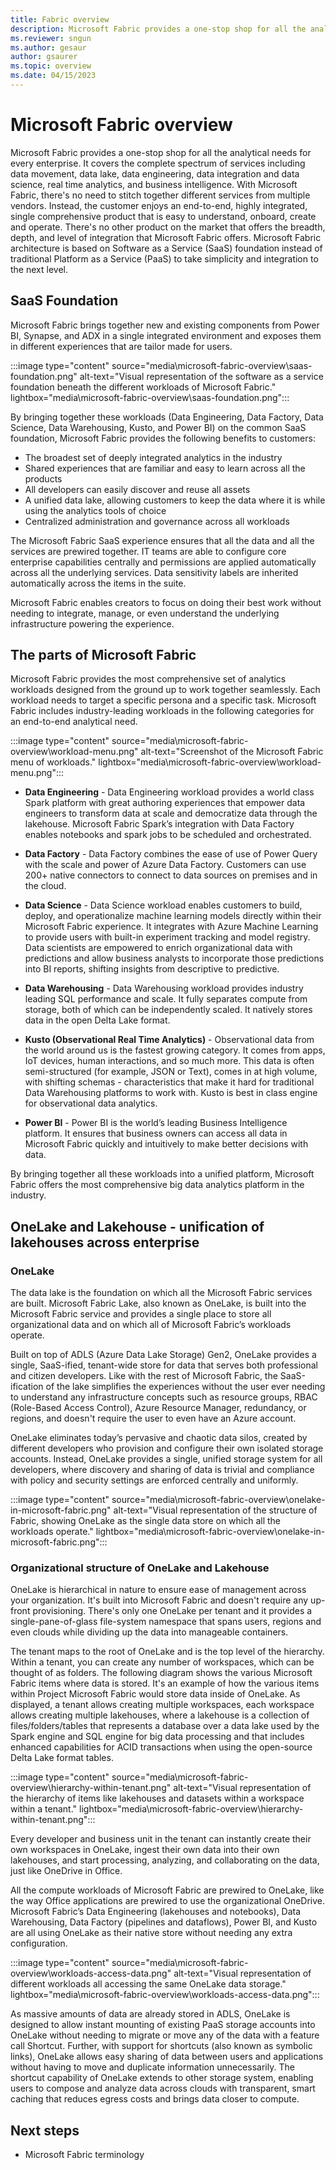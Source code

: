 ```yaml
---
title: Fabric overview
description: Microsoft Fabric provides a one-stop shop for all the analytical needs for every enterprise. Learn more.
ms.reviewer: sngun
ms.author: gesaur
author: gsaurer
ms.topic: overview
ms.date: 04/15/2023
---
```


# Microsoft Fabric overview

Microsoft Fabric provides a one-stop shop for all the analytical needs for every enterprise. It covers the complete spectrum of services including data movement, data lake, data engineering, data integration and data science, real time analytics, and business intelligence. With Microsoft Fabric, there's no need to stitch together different services from multiple vendors. Instead, the customer enjoys an end-to-end, highly integrated, single comprehensive product that is easy to understand, onboard, create and operate. There's no other product on the market that offers the breadth, depth, and level of integration that Microsoft Fabric offers. Microsoft Fabric architecture is based on Software as a Service (SaaS) foundation instead of traditional Platform as a Service (PaaS) to take simplicity and integration to the next level.

## SaaS Foundation

Microsoft Fabric brings together new and existing components from Power BI, Synapse, and ADX in a single integrated environment and exposes them in different experiences that are tailor made for users.  

:::image type="content" source="media\microsoft-fabric-overview\saas-foundation.png" alt-text="Visual representation of the software as a service foundation beneath the different workloads of Microsoft Fabric." lightbox="media\microsoft-fabric-overview\saas-foundation.png":::

By bringing together these workloads (Data Engineering, Data Factory, Data Science, Data Warehousing, Kusto, and Power BI) on the common SaaS foundation, Microsoft Fabric provides the following benefits to customers:

- The broadest set of deeply integrated analytics in the industry
- Shared experiences that are familiar and easy to learn across all the products
- All developers can easily discover and reuse all assets
- A unified data lake, allowing customers to keep the data where it is while using the analytics tools of choice
- Centralized administration and governance across all workloads

The Microsoft Fabric SaaS experience ensures that all the data and all the services are prewired together. IT teams are able to configure core enterprise capabilities centrally and permissions are applied automatically across all the underlying services. Data sensitivity labels are inherited automatically across the items in the suite.

Microsoft Fabric enables creators to focus on doing their best work without needing to integrate, manage, or even understand the underlying infrastructure powering the experience.

## The parts of Microsoft Fabric

Microsoft Fabric provides the most comprehensive set of analytics workloads designed from the ground up to work together seamlessly. Each workload needs to target a specific persona and a specific task. Microsoft Fabric includes industry-leading workloads in the following categories for an end-to-end analytical need.  

:::image type="content" source="media\microsoft-fabric-overview\workload-menu.png" alt-text="Screenshot of the Microsoft Fabric menu of workloads." lightbox="media\microsoft-fabric-overview\workload-menu.png":::

- **Data Engineering** - Data Engineering workload provides a world class Spark platform with great authoring experiences that empower data engineers to transform data at scale and democratize data through the lakehouse. Microsoft Fabric Spark’s integration with Data Factory enables notebooks and spark jobs to be scheduled and orchestrated.

- **Data Factory** - Data Factory combines the ease of use of Power Query with the scale and power of Azure Data Factory. Customers can use 200+ native connectors to connect to data sources on premises and in the cloud.  

- **Data Science** - Data Science workload enables customers to build, deploy, and operationalize machine learning models directly within their Microsoft Fabric experience. It integrates with Azure Machine Learning to provide users with built-in experiment tracking and model registry. Data scientists are empowered to enrich organizational data with predictions and allow business analysts to incorporate those predictions into BI reports, shifting insights from descriptive to predictive.

- **Data Warehousing** - Data Warehousing workload provides industry leading SQL performance and scale. It fully separates compute from storage, both of which can be independently scaled. It natively stores data in the open Delta Lake format.

- **Kusto (Observational Real Time Analytics)** - Observational data from the world around us is the fastest growing category. It comes from apps, IoT devices, human interactions, and so much more. This data is often semi-structured (for example, JSON or Text), comes in at high volume, with shifting schemas - characteristics that make it hard for traditional Data Warehousing platforms to work with. Kusto is best in class engine for observational data analytics.

- **Power BI** - Power BI is the world’s leading Business Intelligence platform. It ensures that business owners can access all data in Microsoft Fabric quickly and intuitively to make better decisions with data.

By bringing together all these workloads into a unified platform, Microsoft Fabric offers the most comprehensive big data analytics platform in the industry.

## OneLake and Lakehouse - unification of lakehouses across enterprise

### OneLake

The data lake is the foundation on which all the Microsoft Fabric services are built. Microsoft Fabric Lake, also known as OneLake, is built into the Microsoft Fabric service and provides a single place to store all organizational data and on which all of Microsoft Fabric’s workloads operate.  

Built on top of ADLS (Azure Data Lake Storage) Gen2, OneLake provides a single, SaaS-ified, tenant-wide store for data that serves both professional and citizen developers. Like with the rest of Microsoft Fabric, the SaaS-ification of the lake simplifies the experiences without the user ever needing to understand any infrastructure concepts such as resource groups, RBAC (Role-Based Access Control), Azure Resource Manager, redundancy, or regions, and doesn't require the user to even have an Azure account.  

OneLake eliminates today’s pervasive and chaotic data silos, created by different developers who provision and configure their own isolated storage accounts. Instead, OneLake provides a single, unified storage system for all developers, where discovery and sharing of data is trivial and compliance with policy and security settings are enforced centrally and uniformly.  

:::image type="content" source="media\microsoft-fabric-overview\onelake-in-microsoft-fabric.png" alt-text="Visual representation of the structure of Fabric, showing OneLake as the single data store on which all the workloads operate." lightbox="media\microsoft-fabric-overview\onelake-in-microsoft-fabric.png":::

### Organizational structure of OneLake and Lakehouse

OneLake is hierarchical in nature to ensure ease of management across your organization. It's built into Microsoft Fabric and doesn't require any up-front provisioning. There's only one OneLake per tenant and it provides a single-pane-of-glass file-system namespace that spans users, regions and even clouds while dividing up the data into manageable containers.  

The tenant maps to the root of OneLake and is the top level of the hierarchy. Within a tenant, you can create any number of workspaces, which can be thought of as folders. The following diagram shows the various Microsoft Fabric items where data is stored. It's an example of how the various items within Project Microsoft Fabric would store data inside of OneLake. As displayed, a tenant allows creating multiple workspaces, each workspace allows creating multiple lakehouses, where a lakehouse is a collection of files/folders/tables that represents a database over a data lake used by the Spark engine and SQL engine for big data processing and that includes enhanced capabilities for ACID transactions when using the open-source Delta Lake format tables.  

:::image type="content" source="media\microsoft-fabric-overview\hierarchy-within-tenant.png" alt-text="Visual representation of the hierarchy of items like lakehouses and datasets within a workspace within a tenant." lightbox="media\microsoft-fabric-overview\hierarchy-within-tenant.png":::

Every developer and business unit in the tenant can instantly create their own workspaces in OneLake, ingest their own data into their own lakehouses, and start processing, analyzing, and collaborating on the data, just like OneDrive in Office.  

All the compute workloads of Microsoft Fabric are prewired to OneLake, like the way Office applications are prewired to use the organizational OneDrive. Microsoft Fabric’s Data Engineering (lakehouses and notebooks), Data Warehousing, Data Factory (pipelines and dataflows), Power BI, and Kusto are all using OneLake as their native store without needing any extra configuration.  

:::image type="content" source="media\microsoft-fabric-overview\workloads-access-data.png" alt-text="Visual representation of different workloads all accessing the same OneLake data storage." lightbox="media\microsoft-fabric-overview\workloads-access-data.png":::

As massive amounts of data are already stored in ADLS, OneLake is designed to allow instant mounting of existing PaaS storage accounts into OneLake without needing to migrate or move any of the data with a feature call Shortcut. Further, with support for shortcuts (also known as symbolic links), OneLake allows easy sharing of data between users and applications without having to move and duplicate information unnecessarily. The shortcut capability of OneLake extends to other storage system, enabling users to compose and analyze data across clouds with transparent, smart caching that reduces egress costs and brings data closer to compute.  

## Next steps

- Microsoft Fabric terminology
